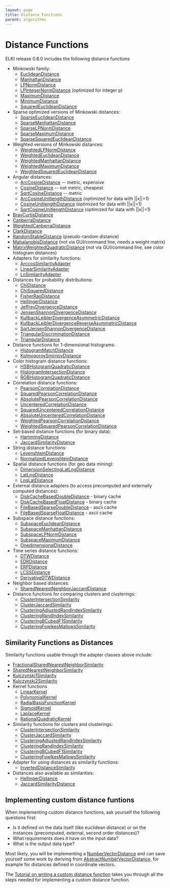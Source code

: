 ```yaml
---
layout: page
title: Distance Functions
parent: algorithms
---
```



Distance Functions
==================

ELKI release 0.8.0 includes the following distance functions

- Minkowski family:
  - [EuclideanDistance](/releases/current/javadoc/elki/distance/minkowski/EuclideanDistance.html)
  - [ManhattanDistance](/releases/current/javadoc/elki/distance/minkowski/ManhattanDistance.html)
  - [LPNormDistance](/releases/current/javadoc/elki/distance/minkowski/LPNormDistance.html)
  - [LPIntegerNormDistance](/releases/current/javadoc/elki/distance/minkowski/LPIntegerNormDistance.html) (optimized for integer p)
  - [MaximumDistance](/releases/current/javadoc/elki/distance/minkowski/MaximumDistance.html)
  - [MinimumDistance](/releases/current/javadoc/elki/distance/minkowski/MinimumDistance.html)
  - [SquaredEuclideanDistance](/releases/current/javadoc/elki/distance/minkowski/SquaredEuclideanDistance.html)
- Sparse optimized versions of Minkowski distances:
  - [SparseEuclideanDistance](/releases/current/javadoc/elki/distance/minkowski/SparseEuclideanDistance.html)
  - [SparseManhattanDistance](/releases/current/javadoc/elki/distance/minkowski/SparseManhattanDistance.html)
  - [SparseLPNormDistance](/releases/current/javadoc/elki/distance/minkowski/SparseLPNormDistance.html)
  - [SparseMaximumDistance](/releases/current/javadoc/elki/distance/minkowski/SparseMaximumDistance.html)
  - [SparseSquaredEuclideanDistance](/releases/current/javadoc/elki/distance/minkowski/SparseSquaredEuclideanDistance.html)
- Weighted versions of Minkowski distances:
  - [WeightedLPNormDistance](/releases/current/javadoc/elki/distance/minkowski/WeightedLPNormDistance.html)
  - [WeightedEuclideanDistance](/releases/current/javadoc/elki/distance/minkowski/WeightedEuclideanDistance.html)
  - [WeightedManhattanDistance](/releases/current/javadoc/elki/distance/minkowski/WeightedManhattanDistance.html)
  - [WeightedMaximumDistance](/releases/current/javadoc/elki/distance/minkowski/WeightedMaximumDistance.html)
  - [WeightedSquaredEuclideanDistance](/releases/current/javadoc/elki/distance/minkowski/WeightedSquaredEuclideanDistance.html)
- Angular distances:
  - [ArcCosineDistance](/releases/current/javadoc/elki/distance/ArcCosineDistance.html) -- metric, expensive
  - [CosineDistance](/releases/current/javadoc/elki/distance/CosineDistance.html) -- not metric, cheapest
  - [SqrtCosineDistance](/releases/current/javadoc/elki/distance/SqrtCosineDistance.html) -- metric
  - [ArcCosineUnitlengthDistance](/releases/current/javadoc/elki/distance/ArcCosineUnitlengthDistance.html) (optimized for data with ||x||=1)
  - [CosineUnitlengthDistance](/releases/current/javadoc/elki/distance/CosineUnitlengthDistance.html) (optimized for data with ||x||=1)
  - [SqrtCosineUnitlengthDistance](/releases/current/javadoc/elki/distance/SqrtCosineUnitlengthDistance.html) (optimized for data with ||x||=1)
- [BrayCurtisDistance](/releases/current/javadoc/elki/distance/BrayCurtisDistance.html)
- [CanberraDistance](/releases/current/javadoc/elki/distance/CanberraDistance.html)
- [WeightedCanberraDistance](/releases/current/javadoc/elki/distance/WeightedCanberraDistance.html)
- [ClarkDistance](/releases/current/javadoc/elki/distance/ClarkDistance.html)
- [RandomStableDistance](/releases/current/javadoc/elki/distance/RandomStableDistance.html) (pseudo-random distance)
- [MahalanobisDistance](/releases/current/javadoc/elki/distance/MahalanobisDistance.html) (not via GUI/command line, needs a weight matrix)
- [MatrixWeightedQuadraticDistance](/releases/current/javadoc/elki/distance/MatrixWeightedQuadraticDistance.html) (not via GUI/command line, see color histogram distances)
- Adapters for similarity functions:
  - [ArccosSimilarityAdapter](/releases/current/javadoc/elki/distance/adapter/ArccosSimilarityAdapter.html)
  - [LinearSimilarityAdapter](/releases/current/javadoc/elki/distance/adapter/LinearSimilarityAdapter.html)
  - [LnSimilarityAdapter](/releases/current/javadoc/elki/distance/adapter/LnSimilarityAdapter.html)
- Distances for probability distributions:
  - [ChiDistance](/releases/current/javadoc/elki/distance/probabilistic/ChiDistance.html)
  - [ChiSquaredDistance](/releases/current/javadoc/elki/distance/probabilistic/ChiSquaredDistance.html)
  - [FisherRaoDistance](/releases/current/javadoc/elki/distance/probabilistic/FisherRaoDistance.html)
  - [HellingerDistance](/releases/current/javadoc/elki/distance/probabilistic/HellingerDistance.html)
  - [JeffreyDivergenceDistance](/releases/current/javadoc/elki/distance/probabilistic/JeffreyDivergenceDistance.html)
  - [JensenShannonDivergenceDistance](/releases/current/javadoc/elki/distance/probabilistic/JensenShannonDivergenceDistance.html)
  - [KullbackLeiblerDivergenceAsymmetricDistance](/releases/current/javadoc/elki/distance/probabilistic/KullbackLeiblerDivergenceAsymmetricDistance.html)
  - [KullbackLeiblerDivergenceReverseAsymmetricDistance](/releases/current/javadoc/elki/distance/probabilistic/KullbackLeiblerDivergenceReverseAsymmetricDistance.html)
  - [SqrtJensenShannonDivergenceDistance](/releases/current/javadoc/elki/distance/probabilistic/SqrtJensenShannonDivergenceDistance.html)
  - [TriangularDiscriminationDistance](/releases/current/javadoc/elki/distance/probabilistic/TriangularDiscriminationDistance.html)
  - [TriangularDistance](/releases/current/javadoc/elki/distance/probabilistic/TriangularDistance.html)
- Distance functions for 1-dimensional histograms:
  - [HistogramMatchDistance](/releases/current/javadoc/elki/distance/histogram/HistogramMatchDistance.html)
  - [KolmogorovSmirnovDistance](/releases/current/javadoc/elki/distance/histogram/KolmogorovSmirnovDistance.html)
- Color histogram distance functions:
  - [HSBHistogramQuadraticDistance](/releases/current/javadoc/elki/distance/colorhistogram/HSBHistogramQuadraticDistance.html)
  - [HistogramIntersectionDistance](/releases/current/javadoc/elki/distance/colorhistogram/HistogramIntersectionDistance.html)
  - [RGBHistogramQuadraticDistance](/releases/current/javadoc/elki/distance/colorhistogram/RGBHistogramQuadraticDistance.html)
- Correlation distance functions:
  - [PearsonCorrelationDistance](/releases/current/javadoc/elki/distance/correlation/PearsonCorrelationDistance.html)
  - [SquaredPearsonCorrelationDistance](/releases/current/javadoc/elki/distance/correlation/SquaredPearsonCorrelationDistance.html)
  - [AbsolutePearsonCorrelationDistance](/releases/current/javadoc/elki/distance/correlation/AbsolutePearsonCorrelationDistance.html)
  - [UncenteredCorrelationDistance](/releases/current/javadoc/elki/distance/correlation/UncenteredCorrelationDistance.html)
  - [SquaredUncenteredCorrelationDistance](/releases/current/javadoc/elki/distance/correlation/SquaredUncenteredCorrelationDistance.html)
  - [AbsoluteUncenteredCorrelationDistance](/releases/current/javadoc/elki/distance/correlation/AbsoluteUncenteredCorrelationDistance.html)
  - [WeightedPearsonCorrelationDistance](/releases/current/javadoc/elki/distance/correlation/WeightedPearsonCorrelationDistance.html)
  - [WeightedSquaredPearsonCorrelationDistance](/releases/current/javadoc/elki/distance/correlation/WeightedSquaredPearsonCorrelationDistance.html)
- Set-based distance functions (for binary data):
  - [HammingDistance](/releases/current/javadoc/elki/distance/set/HammingDistance.html)
  - [JaccardSimilarityDistance](/releases/current/javadoc/elki/distance/set/JaccardSimilarityDistance.html)
- String distance functions:
  - [LevenshteinDistance](/releases/current/javadoc/elki/distance/strings/LevenshteinDistance.html)
  - [NormalizedLevenshteinDistance](/releases/current/javadoc/elki/distance/strings/NormalizedLevenshteinDistance.html)
- Spatial distance functions (for geo data mining):
  - [DimensionSelectingLatLngDistance](/releases/current/javadoc/elki/distance/geo/DimensionSelectingLatLngDistance.html)
  - [LatLngDistance](/releases/current/javadoc/elki/distance/geo/LatLngDistance.html)
  - [LngLatDistance](/releases/current/javadoc/elki/distance/geo/LngLatDistance.html)
- External distance adapters (to access precomputed and externally computed distances):
  - [DiskCacheBasedDoubleDistance](/releases/current/javadoc/elki/distance/external/DiskCacheBasedDoubleDistance.html) - binary cache
  - [DiskCacheBasedFloatDistance](/releases/current/javadoc/elki/distance/external/DiskCacheBasedFloatDistance.html) - binary cache
  - [FileBasedSparseDoubleDistance](/releases/current/javadoc/elki/distance/external/FileBasedSparseDoubleDistance.html) - ascii cache
  - [FileBasedSparseFloatDistance](/releases/current/javadoc/elki/distance/external/FileBasedSparseFloatDistance.html) - ascii cache
- Subspace distance functions:
  - [SubspaceEuclideanDistance](/releases/current/javadoc/elki/distance/subspace/SubspaceEuclideanDistance.html)
  - [SubspaceManhattanDistance](/releases/current/javadoc/elki/distance/subspace/SubspaceManhattanDistance.html)
  - [SubspaceLPNormDistance](/releases/current/javadoc/elki/distance/subspace/SubspaceLPNormDistance.html)
  - [SubspaceMaximumDistance](/releases/current/javadoc/elki/distance/subspace/SubspaceMaximumDistance.html)
  - [OnedimensionalDistance](/releases/current/javadoc/elki/distance/subspace/OnedimensionalDistance.html)
- Time series distance functions:
  - [DTWDistance](/releases/current/javadoc/elki/distance/timeseries/DTWDistance.html)
  - [EDRDistance](/releases/current/javadoc/elki/distance/timeseries/EDRDistance.html)
  - [ERPDistance](/releases/current/javadoc/elki/distance/timeseries/ERPDistance.html)
  - [LCSSDistance](/releases/current/javadoc/elki/distance/timeseries/LCSSDistance.html)
  - [DerivativeDTWDistance](/releases/current/javadoc/elki/distance/timeseries/DerivativeDTWDistance.html)
- Neighbor based distances:
  - [SharedNearestNeighborJaccardDistance](/releases/current/javadoc/elki/distance/SharedNearestNeighborJaccardDistance.html)
- Distance functions for comparing clusters and clusterings:
  - [ClusterIntersectionSimilarity](/releases/current/javadoc/elki/similarity/cluster/ClusterIntersectionSimilarity.html)
  - [ClusterJaccardSimilarity](/releases/current/javadoc/elki/similarity/cluster/ClusterJaccardSimilarity.html)
  - [ClusteringAdjustedRandIndexSimilarity](/releases/current/javadoc/elki/similarity/cluster/ClusteringAdjustedRandIndexSimilarity.html)
  - [ClusteringRandIndexSimilarity](/releases/current/javadoc/elki/similarity/cluster/ClusteringRandIndexSimilarity.html)
  - [ClusteringBCubedF1Similarity](/releases/current/javadoc/elki/similarity/cluster/ClusteringBCubedF1Similarity.html)
  - [ClusteringFowlkesMallowsSimilarity](/releases/current/javadoc/elki/similarity/cluster/ClusteringFowlkesMallowsSimilarity.html)


Similarity Functions as Distances
---------------------------------

Similarity functions usable through the adapter classes above include:

- [FractionalSharedNearestNeighborSimilarity](/releases/current/javadoc/elki/similarity/FractionalSharedNearestNeighborSimilarity.html)
- [SharedNearestNeighborSimilarity](/releases/current/javadoc/elki/similarity/SharedNearestNeighborSimilarity.html)
- [Kulczynski1Similarity](/releases/current/javadoc/elki/similarity/Kulczynski1Similarity.html)
- [Kulczynski2Similarity](/releases/current/javadoc/elki/similarity/Kulczynski2Similarity.html)
- Kernel functions
  - [LinearKernel](/releases/current/javadoc/elki/similarity/kernel/LinearKernel.html)
  - [PolynomialKernel](/releases/current/javadoc/elki/similarity/kernel/PolynomialKernel.html)
  - [RadialBasisFunctionKernel](/releases/current/javadoc/elki/similarity/kernel/RadialBasisFunctionKernel.html)
  - [SigmoidKernel](/releases/current/javadoc/elki/similarity/kernel/SigmoidKernel.html)
  - [LaplaceKernel](/releases/current/javadoc/elki/similarity/kernel/LaplaceKernel.html)
  - [RationalQuadraticKernel](/releases/current/javadoc/elki/similarity/kernel/RationalQuadraticKernel.html)
- Similarity functions for clusters and clusterings:
  - [ClusterIntersectionSimilarity](/releases/current/javadoc/elki/similarity/cluster/ClusterIntersectionSimilarity.html)
  - [ClusterJaccardSimilarity](/releases/current/javadoc/elki/similarity/cluster/ClusterJaccardSimilarity.html)
  - [ClusteringAdjustedRandIndexSimilarity](/releases/current/javadoc/elki/similarity/cluster/ClusteringAdjustedRandIndexSimilarity.html)
  - [ClusteringRandIndexSimilarity](/releases/current/javadoc/elki/similarity/cluster/ClusteringRandIndexSimilarity.html)
  - [ClusteringBCubedF1Similarity](/releases/current/javadoc/elki/similarity/cluster/ClusteringBCubedF1Similarity.html)
  - [ClusteringFowlkesMallowsSimilarity](/releases/current/javadoc/elki/similarity/cluster/ClusteringFowlkesMallowsSimilarity.html)
- Adapter for using distances as similarity functions:
  - [InvertedDistanceSimilarity](/releases/current/javadoc/elki/similarity/InvertedDistanceSimilarity.html)
- Distances also available as similarities:
  - [HellingerDistance](/releases/current/javadoc/elki/distance/probabilistic/HellingerDistance.html)
  - [JaccardSimilarityDistance](/releases/current/javadoc/elki/distance/set/JaccardSimilarityDistance.html)


Implementing custom distance funtions
-------------------------------------

When implementing custom distance functions, ask yourself the following questions first:

- Is it defined on the data itself (like euclidean distance) or on the instances (precomputed, external, second order distances)?
- What requirements does it have on the input data?
- What is the output data type?

Most likely, you will be implementing a
[NumberVectorDistance](/releases/current/javadoc/elki/distance/NumberVectorDistance.html)
and can save yourself some work by deriving from
[AbstractNumberVectorDistance](/releases/current/javadoc/elki/distance/AbstractNumberVectorDistance.html),
for example for distances defined in coordinate vectors.

The [Tutorial on writing a custom distance function](/tutorial/distance_functions) takes you through all the steps needed for implementing a custom distance function.
